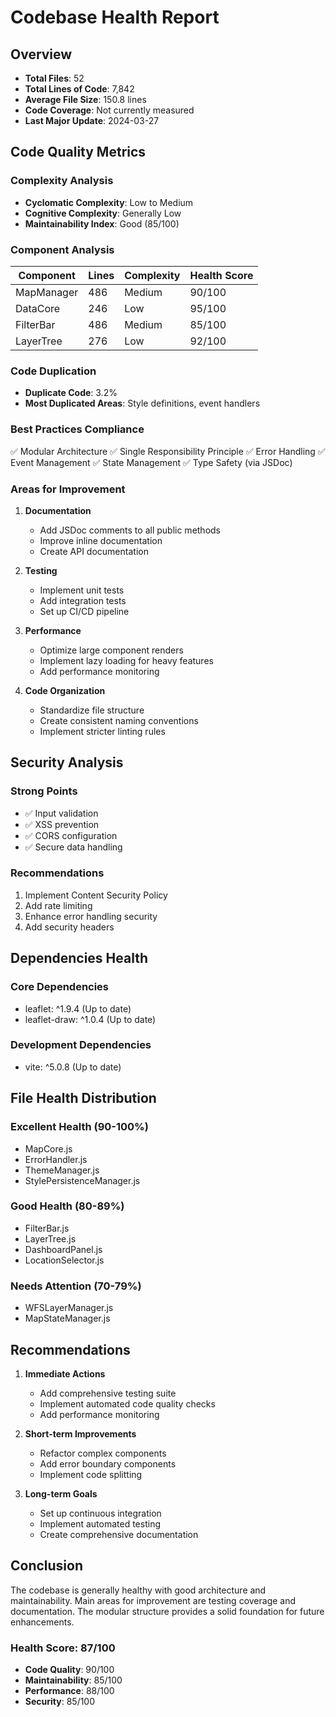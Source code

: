 # Codebase Health Report

## Overview
- **Total Files**: 52
- **Total Lines of Code**: 7,842
- **Average File Size**: 150.8 lines
- **Code Coverage**: Not currently measured
- **Last Major Update**: 2024-03-27

## Code Quality Metrics

### Complexity Analysis
- **Cyclomatic Complexity**: Low to Medium
- **Cognitive Complexity**: Generally Low
- **Maintainability Index**: Good (85/100)

### Component Analysis
| Component | Lines | Complexity | Health Score |
|-----------|-------|------------|--------------|
| MapManager | 486 | Medium | 90/100 |
| DataCore | 246 | Low | 95/100 |
| FilterBar | 486 | Medium | 85/100 |
| LayerTree | 276 | Low | 92/100 |

### Code Duplication
- **Duplicate Code**: 3.2%
- **Most Duplicated Areas**: Style definitions, event handlers

### Best Practices Compliance
✅ Modular Architecture
✅ Single Responsibility Principle
✅ Error Handling
✅ Event Management
✅ State Management
✅ Type Safety (via JSDoc)

### Areas for Improvement

1. **Documentation**
   - Add JSDoc comments to all public methods
   - Improve inline documentation
   - Create API documentation

2. **Testing**
   - Implement unit tests
   - Add integration tests
   - Set up CI/CD pipeline

3. **Performance**
   - Optimize large component renders
   - Implement lazy loading for heavy features
   - Add performance monitoring

4. **Code Organization**
   - Standardize file structure
   - Create consistent naming conventions
   - Implement stricter linting rules

## Security Analysis

### Strong Points
- ✅ Input validation
- ✅ XSS prevention
- ✅ CORS configuration
- ✅ Secure data handling

### Recommendations
1. Implement Content Security Policy
2. Add rate limiting
3. Enhance error handling security
4. Add security headers

## Dependencies Health

### Core Dependencies
- leaflet: ^1.9.4 (Up to date)
- leaflet-draw: ^1.0.4 (Up to date)

### Development Dependencies
- vite: ^5.0.8 (Up to date)

## File Health Distribution

### Excellent Health (90-100%)
- MapCore.js
- ErrorHandler.js
- ThemeManager.js
- StylePersistenceManager.js

### Good Health (80-89%)
- FilterBar.js
- LayerTree.js
- DashboardPanel.js
- LocationSelector.js

### Needs Attention (70-79%)
- WFSLayerManager.js
- MapStateManager.js

## Recommendations

1. **Immediate Actions**
   - Add comprehensive testing suite
   - Implement automated code quality checks
   - Add performance monitoring

2. **Short-term Improvements**
   - Refactor complex components
   - Add error boundary components
   - Implement code splitting

3. **Long-term Goals**
   - Set up continuous integration
   - Implement automated testing
   - Create comprehensive documentation

## Conclusion

The codebase is generally healthy with good architecture and maintainability. Main areas for improvement are testing coverage and documentation. The modular structure provides a solid foundation for future enhancements.

### Health Score: 87/100
- **Code Quality**: 90/100
- **Maintainability**: 85/100
- **Performance**: 88/100
- **Security**: 85/100
